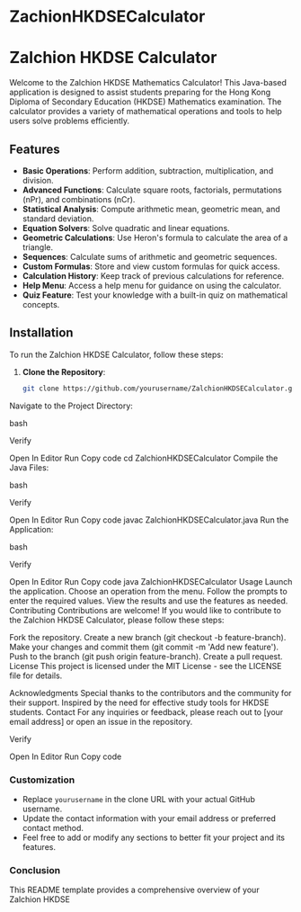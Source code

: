 # ZachionHKDSECalculator
# Zalchion HKDSE Calculator

Welcome to the Zalchion HKDSE Mathematics Calculator! This Java-based application is designed to assist students preparing for the Hong Kong Diploma of Secondary Education (HKDSE) Mathematics examination. The calculator provides a variety of mathematical operations and tools to help users solve problems efficiently.

## Features

- **Basic Operations**: Perform addition, subtraction, multiplication, and division.
- **Advanced Functions**: Calculate square roots, factorials, permutations (nPr), and combinations (nCr).
- **Statistical Analysis**: Compute arithmetic mean, geometric mean, and standard deviation.
- **Equation Solvers**: Solve quadratic and linear equations.
- **Geometric Calculations**: Use Heron's formula to calculate the area of a triangle.
- **Sequences**: Calculate sums of arithmetic and geometric sequences.
- **Custom Formulas**: Store and view custom formulas for quick access.
- **Calculation History**: Keep track of previous calculations for reference.
- **Help Menu**: Access a help menu for guidance on using the calculator.
- **Quiz Feature**: Test your knowledge with a built-in quiz on mathematical concepts.

## Installation

To run the Zalchion HKDSE Calculator, follow these steps:

1. **Clone the Repository**:
   ```bash
   git clone https://github.com/yourusername/ZalchionHKDSECalculator.git
Navigate to the Project Directory:

bash

Verify

Open In Editor
Run
Copy code
cd ZalchionHKDSECalculator
Compile the Java Files:

bash

Verify

Open In Editor
Run
Copy code
javac ZalchionHKDSECalculator.java
Run the Application:

bash

Verify

Open In Editor
Run
Copy code
java ZalchionHKDSECalculator
Usage
Launch the application.
Choose an operation from the menu.
Follow the prompts to enter the required values.
View the results and use the features as needed.
Contributing
Contributions are welcome! If you would like to contribute to the Zalchion HKDSE Calculator, please follow these steps:

Fork the repository.
Create a new branch (git checkout -b feature-branch).
Make your changes and commit them (git commit -m 'Add new feature').
Push to the branch (git push origin feature-branch).
Create a pull request.
License
This project is licensed under the MIT License - see the LICENSE file for details.

Acknowledgments
Special thanks to the contributors and the community for their support.
Inspired by the need for effective study tools for HKDSE students.
Contact
For any inquiries or feedback, please reach out to [your email address] or open an issue in the repository.


Verify

Open In Editor
Run
Copy code

### **Customization**
- Replace `yourusername` in the clone URL with your actual GitHub username.
- Update the contact information with your email address or preferred contact method.
- Feel free to add or modify any sections to better fit your project and its features.

### **Conclusion**
This README template provides a comprehensive overview of your Zalchion HKDSE
